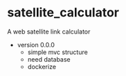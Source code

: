 # satellite_calculator
A web satellite link calculator

- version 0.0.0
    - simple mvc structure
    - need database
    - dockerize
